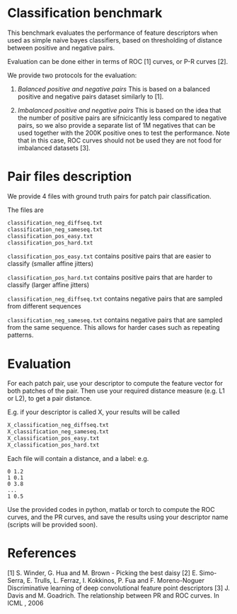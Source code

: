 # Classification benchmark

This benchmark evaluates the performance of feature descriptors when
used as simple naive bayes classifiers, based on thresholding of
distance between positive and negative pairs.

Evaluation can be done either in terms of ROC [1] curves, or P-R
curves [2].

We provide two protocols for the evaluation:

1) *Balanced positive and negative pairs*
This is based on a balanced positive and negative pairs dataset similarly to [1].

2) *Imbalanced positive and negative pairs*
This is based on the idea that the
number of positive pairs are sifnicicantly less compared to negative
pairs, so we also provide a separate list of 1M negatives that can be
used together with the 200K positive ones to test the
performance. Note that in this case, ROC curves should not be used 
they are not food for imbalanced datasets [3].


# Pair files description

We provide 4 files with ground truth pairs for patch pair
classification. 

The files are
``` bash
classification_neg_diffseq.txt
classification_neg_sameseq.txt
classification_pos_easy.txt
classification_pos_hard.txt
```

`classification_pos_easy.txt` contains positive pairs that are easier
to classify (smaller affine jitters)

`classification_pos_hard.txt` contains positive pairs that are harder
to classify (larger affine jitters)


`classification_neg_diffseq.txt` contains negative pairs that are
sampled from different sequences 

`classification_neg_sameseq.txt` contains negative pairs that are
sampled from the same sequence. This allows for harder cases such as
repeating patterns.

# Evaluation

For each patch pair, use your descriptor to compute the
feature vector for both patches of the pair. Then use your required
distance measure (e.g. L1 or L2), to get a pair distance.  

E.g. if your descriptor is called X, your results will be called

``` bash
X_classification_neg_diffseq.txt
X_classification_neg_sameseq.txt
X_classification_pos_easy.txt
X_classification_pos_hard.txt
```

Each file will contain a distance, and a label:
e.g.
```
0 1.2
1 0.1
0 3.8
...
1 0.5
```

Use the provided codes in python, matlab or torch to compute the ROC
curves, and the PR curves, and save the results using your descriptor
name (scripts will be provided soon).

# References
[1] S. Winder, G. Hua and M. Brown - Picking the best daisy
[2] E. Simo-Serra, E. Trulls, L. Ferraz, I. Kokkinos, P. Fua and  F. Moreno-Noguer
Discriminative learning of deep convolutional feature point descriptors
[3] J. Davis and M. Goadrich. The relationship between PR and ROC curves. In ICML , 2006
